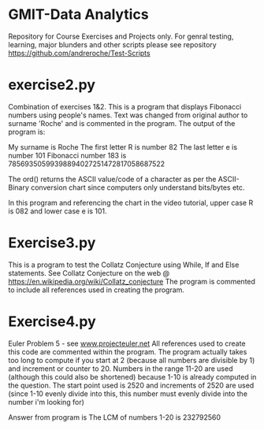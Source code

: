 # GMIT-Data Analytics
Repository for Course Exercises and Projects only. 
For genral testing, learning, major blunders and other scripts please see repository https://github.com/andreroche/Test-Scripts

# exercise2.py
Combination of exercises 1&2. This is a program that displays Fibonacci numbers using people's names. Text was changed from original author to surname 'Roche' and is commented in the program. The output of the program is:

My surname is Roche
The first letter R is number 82
The last letter e is number 101
Fibonacci number 183 is 78569350599398894027251472817058687522


The ord() returns the ASCII value/code of a character as per the ASCII-Binary conversion chart since computers only understand bits/bytes etc.

In this program and referencing the chart in the video tutorial, upper case R is 082 and lower case e is 101. 

# Exercise3.py
This is a program to test the Collatz Conjecture using While, If and Else statements. See Collatz Conjecture on the web @ https://en.wikipedia.org/wiki/Collatz_conjecture
The program is commented to include all references used in creating the program.

# Exercise4.py
Euler Problem 5  - see www.projecteuler.net
All references used to create this code are commented within the program. The program actually takes too long to compute if you start at 2 (because all numbers are divisible by 1) and increment or counter to 20. Numbers in the range 11-20 are used (although this could also be shortened) because 1-10 is already computed in the question. The start point used is 2520 and increments of 2520 are used (since 1-10 evenly divide into this, this number must evenly divide into the number i'm looking for)  

Answer from program is The LCM of numbers 1-20 is 232792560
